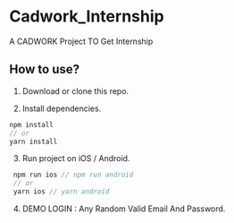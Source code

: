# Cadwork_Internship
 A CADWORK Project TO Get Internship

## How to use?

1. Download or clone this repo.

2. Install dependencies.

```js
npm install
// or
yarn install
```

3. Run project on iOS / Android.

```js
 npm run ios // npm run android
 // or
 yarn ios // yarn android
```
4. DEMO LOGIN : Any Random Valid Email And Password.